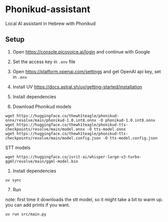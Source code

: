 # Phonikud-assistant

Local AI assistant in Hebrew with Phonikud

## Setup

1. Open https://console.picovoice.ai/login and continue with Google
2. Set the access key in `.env` file
3. Open https://platform.openai.com/settings and get OpenAI api key, set in `.env`
4. Install UV https://docs.astral.sh/uv/getting-started/installation
5. Install dependencies

6. Download Phonikud models

```console
wget https://huggingface.co/thewh1teagle/phonikud-onnx/resolve/main/phonikud-1.0.int8.onnx -O phonikud-1.0.int8.onnx
wget https://huggingface.co/thewh1teagle/phonikud-tts-checkpoints/resolve/main/model.onnx -O tts-model.onnx
wget https://huggingface.co/thewh1teagle/phonikud-tts-checkpoints/resolve/main/model.config.json -O tts-model.config.json
```

STT models

```console
wget https://huggingface.co/ivrit-ai/whisper-large-v3-turbo-ggml/resolve/main/ggml-model.bin
```

1. Install dependencies

```console
uv sync
```

7. Run

note: first time it downloads the stt model, so it might take a bit to warm up. you can add prints if you want.

```console
uv run src/main.py
```